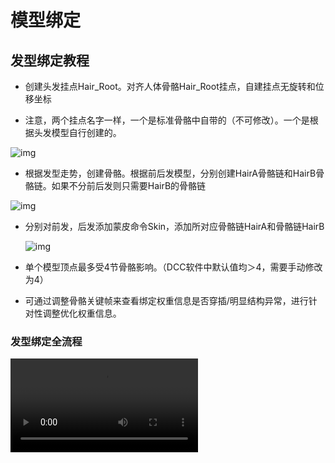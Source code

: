 # 模型绑定

## 发型绑定教程

- 创建头发挂点Hair_Root。对齐人体骨骼Hair_Root挂点，自建挂点无旋转和位移坐标

- 注意，两个挂点名字一样，一个是标准骨骼中自带的（不可修改）。一个是根据头发模型自行创建的。

![img](https://arkimg.ark.online/1730186321876-16.png)

- 根据发型走势，创建骨骼。根据前后发模型，分别创建HairA骨骼链和HairB骨骼链。如果不分前后发则只需要HairB的骨骼链

![img](https://arkimg.ark.online/1730186321874-1.png)

- 分别对前发，后发添加蒙皮命令Skin，添加所对应骨骼链HairA和骨骼链HairB
  
  ![img](https://arkimg.ark.online/1730186321874-2.png)
- 单个模型顶点最多受4节骨骼影响。（DCC软件中默认值均＞4，需要手动修改为4）
- 可通过调整骨骼关键帧来查看绑定权重信息是否穿插/明显结构异常，进行针对性调整优化权重信息。

### 发型绑定全流程

<video controls src="https://arkimg.ark.online/%E5%AE%8C%E6%95%B4%E4%B8%8D%E5%B8%A6%E5%8A%A8%E6%80%81%E9%AA%A8%E9%AA%BC%E5%A4%B4%E5%8F%91%E7%BB%91%E5%AE%9A%E5%AF%BC%E5%87%BA%E5%85%A8%E6%B5%81%E7%A8%8B.mp4" />

## 服装绑定教程

- 选择对应的局内或局外骨骼进行绑定制作.
- 检查模型朝向，软件正视图，模型面部正方向一致即可。检查模型坐标是否归零（X/Y/Z=0/0/0），发现未归零及时调整。
  
  ![img](https://arkimg.ark.online/1730186321874-3.png)
- 检查单位设置，统一设置为厘米
  
  ![img](https://arkimg.ark.online/1730186321874-4.png)
- 模型骨骼匹配蒙皮：根据模型各个**关节点**的位置需要与**骨架位置匹配**。**禁止调整骨骼，层级，命名，大小等。**
  
  ![img](https://arkimg.ark.online/1730186321874-5.png)
- 对角色添加蒙皮命令Skin，添加所需骨骼。
- 骨骼Bip_01，根节点Root不参与蒙皮绑定。
- 单个模型顶点最多受3节骨骼影响。（DCC软件中默认值均＞4，需要手动修改为3）

![img](https://arkimg.ark.online/1730186321874-6.png)

- 可通过调整骨骼关键帧来查看绑定权重信息是否穿插/明显结构异常，进行针对性调整优化权重信息。
- 导入权重检查动画：查看模型与骨骼匹配是否有明显拉伸/穿插/破面等情况。
- [点击下载：模型蒙皮权重检查动画](https://arkimg.ark.online/%E6%A8%A1%E5%9E%8B%E8%92%99%E7%9A%AE%E6%9D%83%E9%87%8D%E6%A3%80%E6%9F%A5%E5%8A%A8%E7%94%BB.zip)
  
  ![img](https://arkimg.ark.online/1730186321874-7.png)

<video controls src="https://arkimg.ark.online/20240723154816_rec_%20(2).mp4" />

### 裸模衔接处权重规范：

- 裸模衔接处务必以此为准，不然动画播放时会破面或穿插

- 服装部件的接缝处。权重需要保持一致。

  - 例如：腰部接缝上装部分模型切口处权重 Spine_01:1 下装部分模型切口处权重Spine_01:1

  | 接缝位置         | **女性权重参考图**                                    | **蒙皮数值规范**                       | **男性权重参考图**                                    | **蒙皮数值规范**                   |
  | ---------------- | ----------------------------------------------------- | -------------------------------------- | ----------------------------------------------------- | ---------------------------------- |
  | 上装脖子处       | ![img](https://arkimg.ark.online/1730278327153-8.png) | **Head:0.5**<br />**Neck_01:0.5**      | ![img](https://arkimg.ark.online/1730278327151-1.png) | **Head:0.5**<br />**Neck_01:0.5**  |
  | 手套与上装衔接处 | ![img](https://arkimg.ark.online/1730278327151-2.png) | **Hand_L:0.4**<br />**Lowerarm_L:0.6** | ![img](https://arkimg.ark.online/1730278327152-3.png) | **Hand_L:0**<br />**Lowerarm_L:1** |
  | 上装与下装衔接处 | ![img](https://arkimg.ark.online/1730278327152-4.png) | **Spine_01:1**                         | ![img](https://arkimg.ark.online/1730278327152-5.png) | **Spine_01:1**                     |
  | 下装与鞋子衔接处 | ![img](https://arkimg.ark.online/1730278327152-6.png) | **Calf_L:1**                           | ![img](https://arkimg.ark.online/1730278327152-7.png) | **Calf_L:1**                       |

### 服装绑定全流程（此处以上装为例）：

<video controls src="https://arkimg.ark.online/%E8%BF%9E%E8%A1%A3%E8%A3%99%E7%BB%91%E5%AE%9A%E5%AF%BC%E5%87%BA%E5%85%A8%E6%B5%81%E7%A8%8B.mp4" />